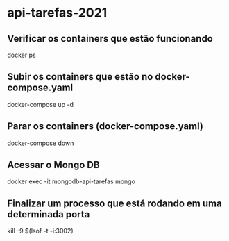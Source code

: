 # api-tarefas-2021

## Verificar os containers que estão funcionando
docker ps

## Subir os containers que estão no docker-compose.yaml
docker-compose up -d

## Parar os containers (docker-compose.yaml)
docker-compose down

## Acessar o Mongo DB
docker exec -it mongodb-api-tarefas mongo

## Finalizar um processo que está rodando em uma determinada porta
kill -9 $(lsof -t -i:3002)